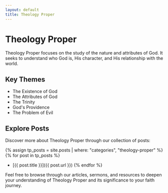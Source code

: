 ```yaml
---
layout: default
title: Theology Proper
---
```


# Theology Proper

Theology Proper focuses on the study of the nature and attributes of God. It seeks to understand who God is, His character, and His relationship with the world.

## Key Themes

- The Existence of God
- The Attributes of God
- The Trinity
- God's Providence
- The Problem of Evil

## Explore Posts

Discover more about Theology Proper through our collection of posts:

{% assign tp_posts = site.posts | where: "categories", "theology-proper" %}
{% for post in tp_posts %}
- [{{ post.title }}]({{ post.url }})
{% endfor %}

Feel free to browse through our articles, sermons, and resources to deepen your understanding of Theology Proper and its significance to your faith journey.